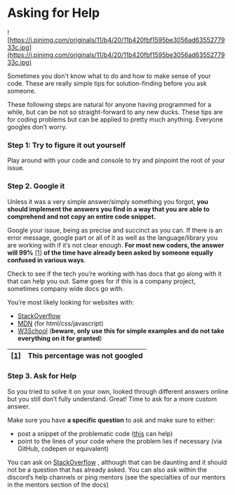 # Asking for Help

![https://i.pinimg.com/originals/11/b4/20/11b420fbf1595be3056ad6355277933c.jpg](https://i.pinimg.com/originals/11/b4/20/11b420fbf1595be3056ad6355277933c.jpg)

Sometimes you don't know what to do and how to make sense of your code.
These are really simple tips for solution-finding before you ask someone.

These following steps are natural for anyone having programmed for a while, but can be not so straight-forward to any new ducks. These tips are for coding problems but can be applied to pretty much anything. Everyone googles don’t worry.

### Step 1: Try to figure it out yourself

Play around with your code and console to try and pinpoint the root of your issue.

### Step 2. Google it

Unless it was a very simple answer/simply something you forgot, **you should implement the answers you find in a way that you are able to comprehend and not copy an entire code snippet.**

Google your issue, being as precise and succinct as you can. If there is an error message, google part or all of it as well as the language/library you are working with if it’s not clear enough. **For most new coders, the answer will 99%** [\[1\]](https://sirmerr.github.io/freecodecampmontreal-docs/guides/asking_for_help.html#f1) **of the time have already been asked by someone equally confused in various ways**.

Check to see if the tech you’re working with has docs that go along with it that can help you out. Same goes for if this is a company project, sometimes company wide docs go with.

You’re most likely looking for websites with:

* [StackOverflow](https://stackoverflow.com/)
* [MDN](https://developer.mozilla.org/) \(for html/css/javascript\)
* [W3School](https://www.w3schools.com/) \(**beware, only use this for simple examples and do not take everything on it for granted**\)

| [\[1\]](https://sirmerr.github.io/freecodecampmontreal-docs/guides/asking_for_help.html#id1) | This percentage was not googled |
| -------------------------------------------------------------------------------------------- | ------------------------------- |


### Step 3. Ask for Help

So you tried to solve it on your own, looked through different answers online but you still don’t fully understand. Great! Time to ask for a more custom answer.

Make sure you have **a specific question** to ask and make sure to either:

* post a snippet of the problematic code \([this](https://support.discordapp.com/hc/en-us/articles/210298617-Markdown-Text-101-Chat-Formatting-Bold-Italic-Underline-) can help\)
* point to the lines of your code where the problem lies if necessary \(via GitHub, codepen or equivalent\)

You can ask on [StackOverflow](https://stackoverflow.com/) , although that can be daunting and it should not be a question that has already asked. You can also ask within the discord’s help channels or ping mentors \(see the specialties of our mentors in the mentors section of the docs\)
